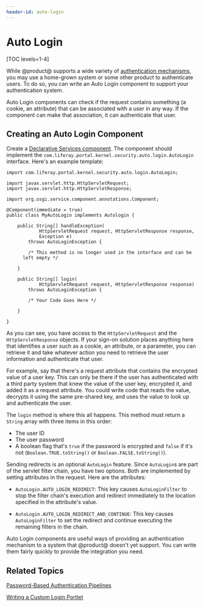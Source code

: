 ```yaml
---
header-id: auto-login
---
```


# Auto Login

[TOC levels=1-4]

While @product@ supports a wide variety of 
[authentication mechanisms](/docs/7-0/deploy/-/knowledge_base/d/liferay-portal-security), 
you may use a home-grown system or some other product to authenticate users. To 
do so, you can write an Auto Login component to support your authentication 
system. 

Auto Login components can check if the request contains something (a cookie, an
attribute) that can be associated with a user in any way. If the component can
make that association, it can authenticate that user. 

## Creating an Auto Login Component

Create a 
[Declarative Services component](/docs/7-0/tutorials/-/knowledge_base/t/creating-modules-with-liferay-ide#creating-component-classes). 
The component should implement the 
`com.liferay.portal.kernel.security.auto.login.AutoLogin` interface. Here's an 
example template: 

    import com.liferay.portal.kernel.security.auto.login.AutoLogin;

    import javax.servlet.http.HttpServletRequest;
    import javax.servlet.http.HttpServletResponse;

    import org.osgi.service.component.annotations.Component;

    @Component(immediate = true)
    public class MyAutoLogin implements Autologin {

        public String[] handleException(
                HttpServletRequest request, HttpServletResponse response,
                Exception e)
            throws AutoLoginException {

            /* This method is no longer used in the interface and can be 
          left empty */

        }

        public String[] login(
                HttpServletRequest request, HttpServletResponse response)
            throws AutoLoginException {

            /* Your Code Goes Here */

        }

    }

As you can see, you have access to the `HttpServletRequest` and the 
`HttpServletResponse` objects. If your sign-on solution places anything here 
that identifies a user such as a cookie, an attribute, or a parameter, you can
retrieve it and take whatever action you need to retrieve the user information 
and authenticate that user. 

For example, say that there's a request attribute that contains the encrypted 
value of a user key. This can only be there if the user has authenticated with
a third party system that knew the value of the user key, encrypted it, and
added it as a request attribute. You could write code that reads the value,
decrypts it using the same pre-shared key, and uses the value to look up and
authenticate the user. 

The `login` method is where this all happens. This method must return a `String` 
array with three items in this order: 

- The user ID
- The user password
- A boolean flag that's `true` if the password is encrypted and `false` if it's
  not (`Boolean.TRUE.toString()` or `Boolean.FALSE.toString()`). 

Sending redirects is an optional `AutoLogin` feature. Since `AutoLogin`s are 
part of the servlet filter chain, you have two options. Both are implemented by 
setting attributes in the request. Here are the attributes: 

- `AutoLogin.AUTO_LOGIN_REDIRECT`: This key causes `AutoLoginFilter` to stop the
  filter chain's execution and redirect immediately to the location specified
  in the attribute's value. 

- `AutoLogin.AUTO_LOGIN_REDIRECT_AND_CONTINUE`: This key causes
  `AutoLoginFilter` to set the redirect and continue executing the remaining
  filters in the chain. 

Auto Login components are useful ways of providing an authentication mechanism 
to a system that @product@ doesn't yet support. You can write them fairly 
quickly to provide the integration you need. 

## Related Topics

[Password-Based Authentication Pipelines](/docs/7-0/tutorials/-/knowledge_base/t/password-based-authentication-pipelines)

[Writing a Custom Login Portlet](/docs/7-0/tutorials/-/knowledge_base/t/writing-a-custom-login-portlet)
